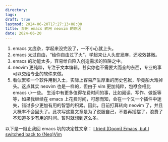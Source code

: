 ```yaml
---
directory: 
tags: 
draft: true
lastmod: 2024-06-20T17:27:13+08:00
title: 弃用 emacs 转用 neovim 的原因
date: 2024-06-20
---
```

1. emacs 太庞杂，学起来没完没了，一不小心就上头。
2. emacs 太过自由，“给你自由过了火”，学起来让人头皮发麻，还收效甚微。
3. emacs 的功能太多，容易给自陷入创造需求的陷阱之中。
4. neovim 更纯粹，专注于文本编辑。甚实你也不需要大而全的东西，专业的事可以交给专业的软件来做。
5. 看似累积一个软件用到入土，实际上容易产生厚重的历史包袱，毕竟船大难掉头。这点其实 neovim 也是一样的，但由于 vim 更加纯粹，包袱会相比 emacs 小一些。
生活中有更多值得花费时间的事，比如阅读、写作、做饭等等，如果我继续在 emacs 上花费时间，可想而知，会在一个又一个插件中迷失，错过多少更加有用的智慧的积累。因此，目前打算转向 neovim 了，并且大概率不会回头了。此次写这篇文章是为了说服自己，不要再摇摆了，浪费了不知道多少有用的时间。暂时就想到这么多。

以下是一阻止我回 emacs 坑的决定性文章：
[I tried (Doom) Emacs, but I switched back to (Neo)Vim](https://foo.zone/gemfeed/2022-11-24-i-tried-emacs-but-i-switched-back-to-neovim.html)

